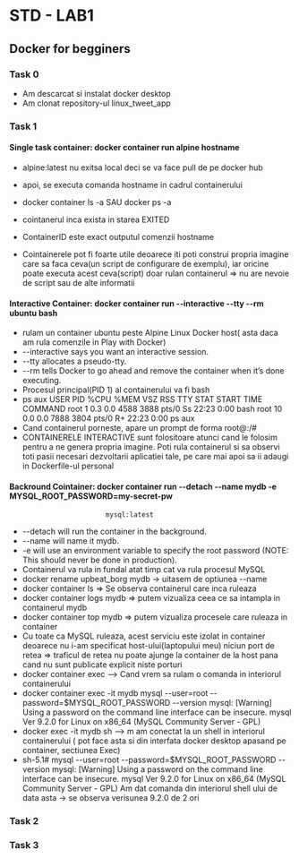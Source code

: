 # STD - LAB1
## Docker for begginers

### Task 0
- Am descarcat si instalat docker desktop
- Am clonat repository-ul linux_tweet_app

### Task 1
#### Single task container: docker container run alpine hostname
 - alpine:latest nu exitsa local deci se va face pull de pe docker hub
 - apoi, se executa comanda hostname in cadrul containerului

- docker container ls -a SAU docker ps -a
 - cointanerul inca exista in starea EXITED
 - ContainerID este exact outputul comenzii hostname
 - Cointainerele pot fi foarte utile deoarece iti poti construi propria imagine care sa faca ceva(un script de configurare de exemplu), iar oricine poate executa acest ceva(script) doar rulan containerul => nu are nevoie de script sau de alte informatii

#### Interactive Container: docker container run --interactive --tty --rm ubuntu bash
 - rulam un container ubuntu peste Alpine Linux Docker host( asta daca am rula comenzile in Play with Docker)
 - --interactive says you want an interactive session.
 - --tty allocates a pseudo-tty.
 - --rm tells Docker to go ahead and remove the container when it’s done executing.
 - Procesul principal(PID 1) al containerului va fi bash
  - ps aux
    USER       PID %CPU %MEM    VSZ   RSS TTY      STAT START   TIME COMMAND
    root         1  0.3  0.0   4588  3888 pts/0    Ss   22:23   0:00 bash
    root        10  0.0  0.0   7888  3804 pts/0    R+   22:23   0:00 ps aux
 - Cand containerul porneste, apare un prompt de forma root@<container id>:/#
 - CONTAINERELE INTERACTIVE sunt folositoare atunci cand le folosim pentru a ne genera propria imagine. Poti rula containerul si sa observi toti pasii necesari dezvoltarii aplicatiei tale, pe care mai apoi sa ii adaugi in Dockerfile-ul personal

#### Backround Cointainer:  docker container run --detach --name mydb -e MYSQL_ROOT_PASSWORD=my-secret-pw
                            mysql:latest
 -  --detach will run the container in the background.
 -  --name will name it mydb.
 -  -e will use an environment variable to specify the root password (NOTE: This should never be done in production).
 - Containerul va rula in fundal atat timp cat va rula procesul MySQL
 -  docker rename upbeat_borg mydb -> uitasem de optiunea --name
 - docker container ls => Se observa containerul care inca ruleaza
 - docker container logs mydb => putem vizualiza ceea ce sa intampla in containerul mydb
 - docker container top mydb => putem vizualiza procesele care ruleaza in container
 - Cu toate ca MySQL ruleaza, acest serviciu este izolat in container deoarece nu i-am specificat host-ului(laptopului meu) niciun port de retea => traficul de retea nu poate ajunge la container de la host pana cand nu sunt publicate explicit niste porturi
 - docker container exec --> Cand vrem sa rulam o comanda in interiorul  containerului 
 - docker container exec -it mydb mysql --user=root --password=$MYSQL_ROOT_PASSWORD --version
    mysql: [Warning] Using a password on the command line interface can be insecure.
    mysql  Ver 9.2.0 for Linux on x86_64 (MySQL Community Server - GPL)
 - docker exec -it mydb sh --> m am conectat la un shell in interiorul containerului ( pot face asta si din interfata docker desktop apasand pe container, sectiunea Exec)
 - sh-5.1#  mysql --user=root --password=$MYSQL_ROOT_PASSWORD --version
            mysql: [Warning] Using a password on the command line interface can be insecure.
            mysql  Ver 9.2.0 for Linux on x86_64 (MySQL Community Server - GPL)
            Am dat comanda din interiorul shell ului de data asta -> se observa verisunea 9.2.0 de 2 ori

### Task 2



### Task 3